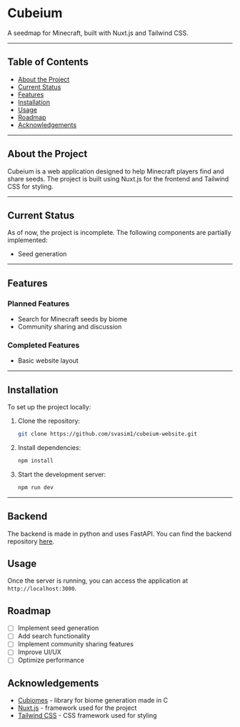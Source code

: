 # Cubeium

A seedmap for Minecraft, built with Nuxt.js and Tailwind CSS.

---

## Table of Contents
- [About the Project](#about-the-project)
- [Current Status](#current-status)
- [Features](#features)
- [Installation](#installation)
- [Usage](#usage)
- [Roadmap](#roadmap)
- [Acknowledgements](#acknowledgements)

---

## About the Project
Cubeium is a web application designed to help Minecraft players find and share seeds.
The project is built using Nuxt.js for the frontend and Tailwind CSS for styling. 

---

## Current Status
As of now, the project is incomplete. The following components are partially implemented:
- Seed generation

---

## Features
### Planned Features
- Search for Minecraft seeds by biome
- Community sharing and discussion

### Completed Features
- Basic website layout

---

## Installation
To set up the project locally:
1. Clone the repository:
   ```sh
   git clone https://github.com/svasim1/cubeium-website.git
    ```
2. Install dependencies:
    ```sh
    npm install
    ```
3. Start the development server:
    ```sh
    npm run dev 
    ```

---

## Backend
The backend is made in python and uses FastAPI. 
You can find the backend repository [here](https://github.com/svasim1/cubeium-backend).

## Usage
Once the server is running, you can access the application at `http://localhost:3000`.

## Roadmap
- [ ] Implement seed generation
- [ ] Add search functionality
- [ ] Implement community sharing features
- [ ] Improve UI/UX
- [ ] Optimize performance

## Acknowledgements
- [Cubiomes](https://github.com/Cubitect/cubiomes) - library for biome generation made in C
- [Nuxt.js](https://nuxt.com/) - framework used for the project
- [Tailwind CSS](https://tailwindcss.com/) - CSS framework used for styling


